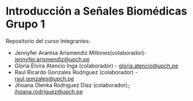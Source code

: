 # Introducción a Señales Biomédicas Grupo 1
Repositorio del curso Integrantes:

- Jennyfer Arantxa Arismendiz Millones(colaborador)- jennyfer.arismendiz@upch.pe
- Gloria Elvira Atencio Inga (colaborador) - gloria.atencio@upch.pe
- Raul Ricardo Gonzales Rodriguez (colaborador) - raul.gonzales@upch.pe
- Jhoana Olenka Rodriguez Diaz (colaborador)-jhoana.rodriguez@upch.pe
 	

